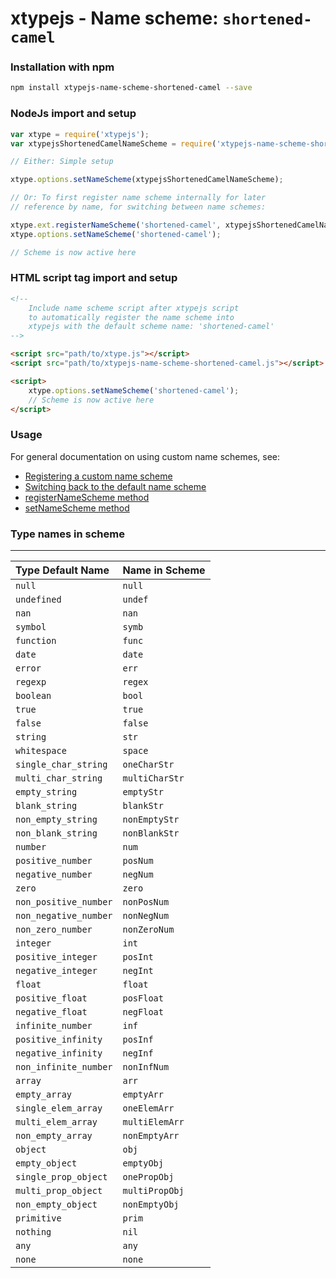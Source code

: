 # xtypejs - Name scheme: `shortened-camel`

### Installation with npm

```sh
npm install xtypejs-name-scheme-shortened-camel --save
```

### NodeJs import and setup

```js
var xtype = require('xtypejs');
var xtypejsShortenedCamelNameScheme = require('xtypejs-name-scheme-shortened-camel');

// Either: Simple setup

xtype.options.setNameScheme(xtypejsShortenedCamelNameScheme);

// Or: To first register name scheme internally for later
// reference by name, for switching between name schemes:

xtype.ext.registerNameScheme('shortened-camel', xtypejsShortenedCamelNameScheme);
xtype.options.setNameScheme('shortened-camel');

// Scheme is now active here
```

### HTML script tag import and setup

```html
<!--
    Include name scheme script after xtypejs script 
    to automatically register the name scheme into
    xtypejs with the default scheme name: 'shortened-camel'
-->

<script src="path/to/xtype.js"></script>
<script src="path/to/xtypejs-name-scheme-shortened-camel.js"></script>

<script>
    xtype.options.setNameScheme('shortened-camel');
    // Scheme is now active here
</script>
```

### Usage

For general documentation on using custom name schemes, see:

* [Registering a custom name scheme](http://xtype.js.org/guide/registering_custom_name_scheme)
* [Switching back to the default name scheme](http://xtype.js.org/guide/switching_back_to_default_name_scheme)
* [registerNameScheme method](http://xtype.js.org/api/registerNameScheme)
* [setNameScheme method](http://xtype.js.org/api/setNameScheme)

### Type names in scheme
---

Type Default Name    | Name in Scheme
:------------------  | ------------
`null`               | `null`
`undefined`          | `undef`
`nan`                | `nan`
`symbol`             | `symb`
`function`           | `func`
`date`               | `date`
`error`              | `err`
`regexp`             | `regex`
`boolean`            | `bool`
`true`               | `true`
`false`              | `false`
`string`             | `str`
`whitespace`         | `space`
`single_char_string` | `oneCharStr`
`multi_char_string`  | `multiCharStr`
`empty_string`       | `emptyStr`
`blank_string`       | `blankStr`
`non_empty_string`   | `nonEmptyStr`
`non_blank_string`   | `nonBlankStr`
`number`             | `num`
`positive_number`    | `posNum`
`negative_number`    | `negNum`
`zero`               | `zero`
`non_positive_number`| `nonPosNum`
`non_negative_number`| `nonNegNum`
`non_zero_number`    | `nonZeroNum`
`integer`            | `int`
`positive_integer`   | `posInt`
`negative_integer`   | `negInt`
`float`              | `float`
`positive_float`     | `posFloat`
`negative_float`     | `negFloat`
`infinite_number`    | `inf`
`positive_infinity`  | `posInf`
`negative_infinity`  | `negInf`
`non_infinite_number`| `nonInfNum`
`array`              | `arr`
`empty_array`        | `emptyArr`
`single_elem_array`  | `oneElemArr`
`multi_elem_array`   | `multiElemArr`
`non_empty_array`    | `nonEmptyArr`
`object`             | `obj`
`empty_object`       | `emptyObj`
`single_prop_object` | `onePropObj`
`multi_prop_object`  | `multiPropObj`
`non_empty_object`   | `nonEmptyObj`
`primitive`          | `prim`
`nothing`            | `nil`
`any`                | `any`
`none`               | `none`